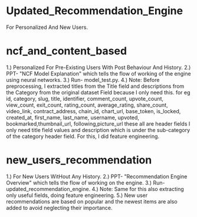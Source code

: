 # Updated_Recommendation_Engine

For Personalized And New Users.

# ncf_and_content_based
1.) Personalized For Pre-Existing Users With Post Behaviour And History.
2.) PPT- "NCF Model Explanation" which tells the flow of working of the  engine using neural networks.
3.) Run- model_test.py.
4.) Note: Before preprocessing, I extracted titles from the Title field and descriptions from the Category from the original dataset Field because I only need this. for eg id, category, slug, title, identifier, comment_count, upvote_count, view_count, exit_count, rating_count, average_rating, share_count, video_link, contract_address, chain_id, chart_url, base_token, is_locked, created_at, first_name, last_name, username, upvoted, bookmarked,thumbnail_url, following,picture_url these all are header fields I only need title field values and description which is under the sub-category of the category header field.
For this, I did feature engineering.


# new_users_recommendation
1.) For New Users WitHout Any History.
2.) PPT- "Recommendation Engine Overview" which tells the flow of working on the engine.
3.) Run- updated_recommendation_engine.
4.) Note: Same for this also extracting only useful fields, doing feature engineering.
5.) New user recommendations are based on popular and the newest items are also added to avoid neglecting their importance.


